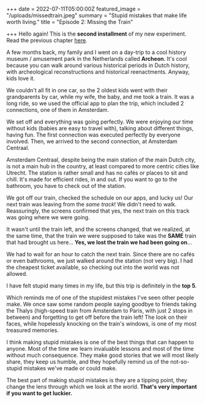 +++
date = 2022-07-11T05:00:00Z
featured_image = "/uploads/missedtrain.jpeg"
summary = "Stupid mistakes that make life worth living."
title = "Episode 2: Missing the Train"

+++
Hello again! This is the **second installment** of my new experiment. Read the previous chapter [here](https://acuna.eth.limo/2022/episode-1-risk-time-and-value/ "Episode 1").

A few months back, my family and I went on a day-trip to a cool history museum / amusement park in the Netherlands called **Archeon**. It's cool because you can walk around various historical periods in Dutch history, with archeological reconstructions and historical reenactments. Anyway, kids love it.

We couldn't all fit in one car, so the 2 oldest kids went with their grandparents by car, while my wife, the baby, and me took a train. It was a long ride, so we used the official app to plan the trip, which included 2 connections, one of them in Amsterdam.

We set off and everything was going perfectly. We were enjoying our time without kids (babies are easy to travel with), talking about different things, having fun. The first connection was executed perfectly by everyone involved. Then, we arrived to the second connection, at Amsterdam Centraal.

Amsterdam Centraal, despite being the main station of the main Dutch city, is not a main hub in the country, at least compared to more centric cities like Utrecht. The station is rather small and has no cafés or places to sit and chill. It's made for efficient rides, in and out. If you want to go to the bathroom, you have to check out of the station.

We got off our train, checked the schedule on our apps, and lucky us! Our next train was leaving from the _same track_! We didn't need to walk. Reassuringly, the screens confirmed that yes, the next train on this track was going where we were going.

It wasn't until the train left, and the screens changed, that we realized, at the same time, that the train we were supposed to take was the **SAME** train that had brought us here... **Yes, we lost the train we had been going on**...

We had to wait for an hour to catch the next train. Since there are no cafés or even bathrooms, we just walked around the station (not very big). I had the cheapest ticket available, so checking out into the world was not allowed.

I have felt stupid many times in my life, but this trip is definitely in the **top 5**.

Which reminds me of one of the stupidest mistakes I've seen other people make. We once saw some random people saying goodbye to friends taking the Thalys (high-speed train from Amsterdam to Paris, with just 2 stops in between) and forgetting to get off before the train left! The look on their faces, while hopelessly knocking on the train's windows, is one of my most treasured memories.

I think making stupid mistakes is one of the best things that can happen to anyone. Most of the time we learn invaluable lessons and most of the time without much consequence. They make good stories that we will most likely share, they keep us humble, and they hopefully remind us of the not-so-stupid mistakes we've made or could make.

The best part of making stupid mistakes is they are a tipping point, they change the lens through which we look at the world. **That's very important if you want to get luckier.**